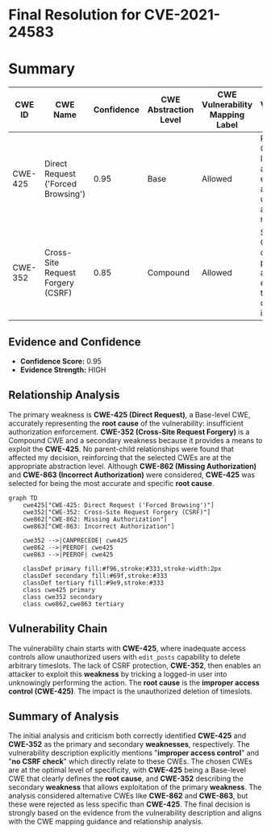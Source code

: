 # Final Resolution for CVE-2021-24583

# Summary
| CWE ID | CWE Name | Confidence | CWE Abstraction Level | CWE Vulnerability Mapping Label | CWE-Vulnerability Mapping Notes |
|---|---|---|---|---|---|
| CWE-425 | Direct Request ('Forced Browsing') | 0.95 | Base | Allowed | Primary CWE: Inadequate authorization enforcement allows unauthorized access to resources. |
| CWE-352 | Cross-Site Request Forgery (CSRF) | 0.85 | Compound | Allowed | Secondary CWE: Lack of CSRF protection allows exploiting the access control issue. |

## Evidence and Confidence

*   **Confidence Score:** 0.95
*   **Evidence Strength:** HIGH

## Relationship Analysis
The primary weakness is **CWE-425 (Direct Request)**, a Base-level CWE, accurately representing the **root cause** of the vulnerability: insufficient authorization enforcement. **CWE-352 (Cross-Site Request Forgery)** is a Compound CWE and a secondary weakness because it provides a means to exploit the **CWE-425**. No parent-child relationships were found that affected my decision, reinforcing that the selected CWEs are at the appropriate abstraction level. Although **CWE-862 (Missing Authorization)** and **CWE-863 (Incorrect Authorization)** were considered, **CWE-425** was selected for being the most accurate and specific **root cause**.

```mermaid
graph TD
    cwe425["CWE-425: Direct Request ('Forced Browsing')"]
    cwe352["CWE-352: Cross-Site Request Forgery (CSRF)"]
    cwe862["CWE-862: Missing Authorization"]
    cwe863["CWE-863: Incorrect Authorization"]

    cwe352 -->|CANPRECEDE| cwe425
    cwe862 -->|PEEROF| cwe425
    cwe863 -->|PEEROF| cwe425

    classDef primary fill:#f96,stroke:#333,stroke-width:2px
    classDef secondary fill:#69f,stroke:#333
    classDef tertiary fill:#9e9,stroke:#333
    class cwe425 primary
    class cwe352 secondary
    class cwe862,cwe863 tertiary
```

## Vulnerability Chain
The vulnerability chain starts with **CWE-425**, where inadequate access controls allow unauthorized users with `edit_posts` capability to delete arbitrary timeslots. The lack of CSRF protection, **CWE-352**, then enables an attacker to exploit this **weakness** by tricking a logged-in user into unknowingly performing the action. The **root cause** is the **improper access control (CWE-425)**. The impact is the unauthorized deletion of timeslots.

## Summary of Analysis
The initial analysis and criticism both correctly identified **CWE-425** and **CWE-352** as the primary and secondary **weaknesses**, respectively. The vulnerability description explicitly mentions "**improper access control**" and "**no CSRF check**" which directly relate to these CWEs. The chosen CWEs are at the optimal level of specificity, with **CWE-425** being a Base-level CWE that clearly defines the **root cause**, and **CWE-352** describing the secondary **weakness** that allows exploitation of the primary **weakness**. The analysis considered alternative CWEs like **CWE-862** and **CWE-863**, but these were rejected as less specific than **CWE-425**. The final decision is strongly based on the evidence from the vulnerability description and aligns with the CWE mapping guidance and relationship analysis.